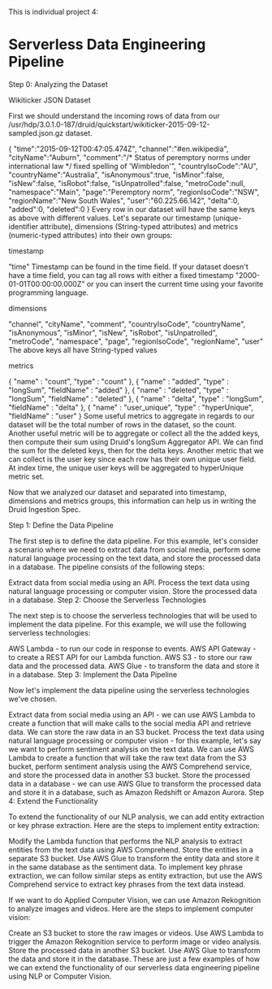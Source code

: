 This is individual project 4:  

# Serverless Data Engineering Pipeline

Step 0: Analyzing the Dataset

Wikiticker JSON Dataset

First we should understand the incoming rows of data from our /usr/hdp/3.0.1.0-187/druid/quickstart/wikiticker-2015-09-12-sampled.json.gz dataset.

{
    "time":"2015-09-12T00:47:05.474Z",
    "channel":"#en.wikipedia",
    "cityName":"Auburn",
    "comment":"/* Status of peremptory norms under international law */ fixed spelling of 'Wimbledon'",
    "countryIsoCode":"AU",
    "countryName":"Australia",
    "isAnonymous":true,
    "isMinor":false,
    "isNew":false,
    "isRobot":false,
    "isUnpatrolled":false,
    "metroCode":null,
    "namespace":"Main",
    "page":"Peremptory norm",
    "regionIsoCode":"NSW",
    "regionName":"New South Wales",
    "user":"60.225.66.142",
    "delta":0,
    "added":0,
    "deleted":0
}
Every row in our dataset will have the same keys as above with different values. Let's separate our timestamp (unique-identifier attribute), dimensions (String-typed attributes) and metrics (numeric-typed attributes) into their own groups:

timestamp

"time"
Timestamp can be found in the time field. If your dataset doesn't have a time field, you can tag all rows with either a fixed timestamp "2000-01-01T00:00:00.000Z" or you can insert the current time using your favorite programming language.

dimensions

  "channel",
  "cityName",
  "comment",
  "countryIsoCode",
  "countryName",
  "isAnonymous",
  "isMinor",
  "isNew",
  "isRobot",
  "isUnpatrolled",
  "metroCode",
  "namespace",
  "page",
  "regionIsoCode",
  "regionName",
  "user"
The above keys all have String-typed values

metrics

{
  "name" : "count",
  "type" : "count"
},
{
  "name" : "added",
  "type" : "longSum",
  "fieldName" : "added"
},
{
  "name" : "deleted",
  "type" : "longSum",
  "fieldName" : "deleted"
},
{
  "name" : "delta",
  "type" : "longSum",
  "fieldName" : "delta"
},
{
  "name" : "user_unique",
  "type" : "hyperUnique",
  "fieldName" : "user"
}
Some useful metrics to aggregate in regards to our dataset will be the total number of rows in the dataset, so the count. Another useful metric will be to aggregate or collect all the the added keys, then compute their sum using Druid's longSum Aggregator API. We can find the sum for the deleted keys, then for the delta keys. Another metric that we can collect is the user key since each row has their own unique user field. At index time, the unique user keys will be aggregated to hyperUnique metric set.

Now that we analyzed our dataset and separated into timestamp, dimensions and metrics groups, this information can help us in writing the Druid Ingestion Spec.



Step 1: Define the Data Pipeline

The first step is to define the data pipeline. For this example, let's consider a scenario where we need to extract data from social media, perform some natural language processing on the text data, and store the processed data in a database. The pipeline consists of the following steps:

Extract data from social media using an API.
Process the text data using natural language processing or computer vision.
Store the processed data in a database.
Step 2: Choose the Serverless Technologies

The next step is to choose the serverless technologies that will be used to implement the data pipeline. For this example, we will use the following serverless technologies:

AWS Lambda - to run our code in response to events.
AWS API Gateway - to create a REST API for our Lambda function.
AWS S3 - to store our raw data and the processed data.
AWS Glue - to transform the data and store it in a database.
Step 3: Implement the Data Pipeline

Now let's implement the data pipeline using the serverless technologies we've chosen.

Extract data from social media using an API - we can use AWS Lambda to create a function that will make calls to the social media API and retrieve data. We can store the raw data in an S3 bucket.
Process the text data using natural language processing or computer vision - for this example, let's say we want to perform sentiment analysis on the text data. We can use AWS Lambda to create a function that will take the raw text data from the S3 bucket, perform sentiment analysis using the AWS Comprehend service, and store the processed data in another S3 bucket.
Store the processed data in a database - we can use AWS Glue to transform the processed data and store it in a database, such as Amazon Redshift or Amazon Aurora.
Step 4: Extend the Functionality

To extend the functionality of our NLP analysis, we can add entity extraction or key phrase extraction. Here are the steps to implement entity extraction:

Modify the Lambda function that performs the NLP analysis to extract entities from the text data using AWS Comprehend.
Store the entities in a separate S3 bucket.
Use AWS Glue to transform the entity data and store it in the same database as the sentiment data.
To implement key phrase extraction, we can follow similar steps as entity extraction, but use the AWS Comprehend service to extract key phrases from the text data instead.

If we want to do Applied Computer Vision, we can use Amazon Rekognition to analyze images and videos. Here are the steps to implement computer vision:

Create an S3 bucket to store the raw images or videos.
Use AWS Lambda to trigger the Amazon Rekognition service to perform image or video analysis.
Store the processed data in another S3 bucket.
Use AWS Glue to transform the data and store it in the database.
These are just a few examples of how we can extend the functionality of our serverless data engineering pipeline using NLP or Computer Vision.

